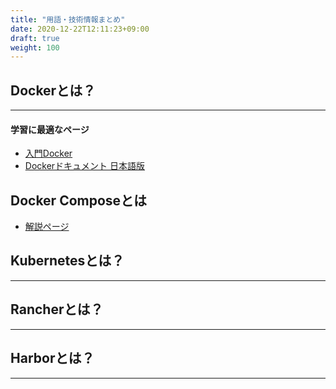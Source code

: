 ```yaml
---
title: "用語・技術情報まとめ"
date: 2020-12-22T12:11:23+09:00
draft: true
weight: 100
---
```


## Dockerとは？
***

#### 学習に最適なページ

 + [入門Docker](https://y-ohgi.com/introduction-docker/)
 + [Dockerドキュメント 日本語版](http://docs.docker.jp/engine/articles/dockerfile_best-practice.html)

## Docker Composeとは
* [解説ページ](https://qiita.com/TsutomuNakamura/items/7e90e5efb36601c5bc8a)


## Kubernetesとは？
***

## Rancherとは？
***

## Harborとは？
***

## 


